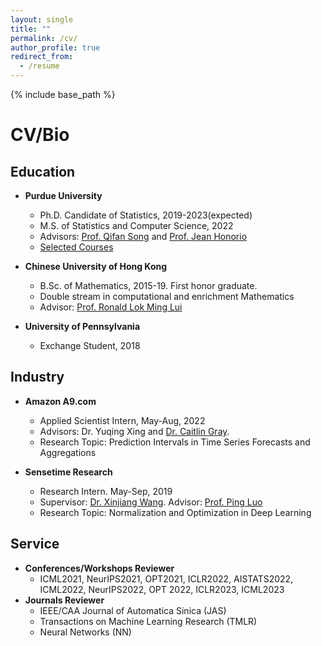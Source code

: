 ```yaml
---
layout: single
title: ""
permalink: /cv/
author_profile: true
redirect_from:
  - /resume
---
```


{% include base_path %}
# <i class="fa fa-fw fa-briefcase "></i> CV/Bio

[//]: # ( <b style="font-size:24px"> Education </b>)

[//]: # ()
[//]: # (<table border="0">)

[//]: # ( <tr>)

[//]: # (    <td> <img src="https://williamlwj.github.io/About/images/purdue.jpg" alt="Purdue" width="300"/></td>)

[//]: # (    <td> <b style="font-size:20px"> Purdue University </b>)

[//]: # (        <ul  style="font-size:15px">)

[//]: # (            <li> Ph.D. Candidate of Statistics, 2019-now</li>)

[//]: # (            <li>M.S. of Statistics and Computer Science, 2020-2022 &#40;expected&#41;</li>)

[//]: # (            <li>Advisor: [Prof. Qifan Song]&#40;https://www.stat.purdue.edu/~qfsong/&#41; and [Prof. Jean Honorio]&#40;https://www.cs.purdue.edu/homes/jhonorio/&#41;</li>)

[//]: # (        </ul>)

[//]: # (</tr> )

[//]: # (<tr>)

[//]: # (    <td><img src="https://williamlwj.github.io/About/images/CUHK.jpg" alt="CUHK" width="300"/></td>)

[//]: # (    <td> <b style="font-size:20px"> Chinese University of Hong Kong </b>)

[//]: # (        <ul  style="font-size:15px">)

[//]: # (            <li> B.Sc. of Mathematics, 2015-19. First honor graduate. </li>)

[//]: # (            <li>Double stream in computational and enrichment Mathematics </li>)

[//]: # (            <li>Advisor: [Prof. Ronald Lok Ming Lui]&#40;https://www.math.cuhk.edu.hk/~lmlui/&#41; </li>)

[//]: # (        </ul>)

[//]: # ( </tr>)

[//]: # (</table>)


[//]: # ()
[//]: # (<img src="https://williamlwj.github.io/About/images/purdue.jpg" alt="Purdue" width="100"/> <img src="https://williamlwj.github.io/About/images/CUHK.jpg" alt="CUHK" width="100"/><img src="https://williamlwj.github.io/About/images/upenn.png" alt="Upenn" width="100"/><img src="https://williamlwj.github.io/About/images/sensetime.jpg" alt="Sensetime" width="100"/>)

## Education ##
* **Purdue University**
  * Ph.D. Candidate of Statistics, 2019-2023(expected)
  * M.S. of Statistics and Computer Science, 2022
  * Advisors: [Prof. Qifan Song](https://www.stat.purdue.edu/~qfsong/) and [Prof. Jean Honorio](https://www.cs.purdue.edu/homes/jhonorio/)
  * [Selected Courses](https://williamlwj.github.io/About/courses/)
  
* **Chinese University of Hong Kong**
  * B.Sc. of Mathematics, 2015-19. First honor graduate.
  * Double stream in computational and enrichment Mathematics
  * Advisor: [Prof. Ronald Lok Ming Lui](https://www.math.cuhk.edu.hk/~lmlui/)
* **University of Pennsylvania**
  * Exchange Student, 2018 
  


## Industry ##

* **Amazon A9.com**
  * Applied Scientist Intern,  May-Aug, 2022
  * Advisors: Dr. Yuqing Xing and [Dr. Caitlin Gray](https://www.linkedin.com/in/caitlin-gray-0707/). 
  * Research Topic: Prediction Intervals in Time Series Forecasts and Aggregations
  
* **Sensetime Research**
  * Research Intern. May-Sep, 2019
  * Supervisor: [Dr. Xinjiang Wang](https://scholar.google.com/citations?hl=en&user=q4lnWaoAAAAJ&view_op=list_works). Advisor: [Prof. Ping Luo](https://luoping.me)
  * Research Topic: Normalization and Optimization in Deep Learning

## Service ##
  * **Conferences/Workshops Reviewer**
    * ICML2021, NeurIPS2021, OPT2021, ICLR2022, AISTATS2022, ICML2022, NeurIPS2022, OPT 2022, ICLR2023, ICML2023
  * **Journals Reviewer**
    * IEEE/CAA Journal of Automatica Sinica (JAS)
    * Transactions on Machine Learning Research (TMLR)
    * Neural Networks (NN)








<!---
## Contact ##
* [<i class="fa fa-fw fa-envelope fa-lg"></i>](mailto:li3549@purdue.edu) Email: li3549@purdue.edu

* [<i class="fa fa-fw fa-map-marker fa-lg"></i>](https://www.google.com/maps/place/Mathematical+Sciences+Bldg,+West+Lafayette,+IN+47907/@40.4262305,-86.9179395,17z/data=!3m1!4b1!4m5!3m4!1s0x8812e2b3dc1c0b79:0x51c0931a8ca2704!8m2!3d40.4262305!4d-86.9157508)G130 Mathematical Science Building, Purdue University, West Lafayette, IN
-->
